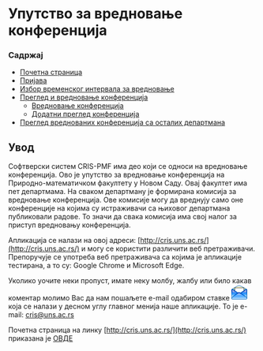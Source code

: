 # Упутство за вредновање конференција

### Садржај

- [Почетна страница](./vrednovanje/konferencije/pocetnaStranica.md)
- [Пријава](./vrednovanje/konferencije/prijava.md)
- [Избор временског интервала за вредновање](./vrednovanje/konferencije/izborIntervala.md)
- [Преглед и вредновање конференција](./vrednovanje/konferencije/pregledIVrednovanjeKonferencija.md)
    - [Вредновање конференција](./vrednovanje/konferencije/vrednovanjeKonferencija.md)
    - [Додатни преглед конференција](./vrednovanje/konferencije/dodatniPregledKonferencija.md)
- [Преглед вреднованих конференција са осталих департмана](./vrednovanje/konferencije/samoPregledanjeKonferencije.md)

## Увод

Софтверски систем CRIS-PMF има део који се односи на вредновање конференција. Ово је упутство за вредновање конференција на Природно-математичком факултету у Новом Саду. Овај факултет има пет департмама. На сваком департману је формирана комисија за
вредновање конференција. Ове комисије могу да вреднују само оне конференције на којима су истраживачи са њиховог департмана публиковали радове. То значи да свака комисија има свој налог за приступ вредновању конференција.

Апликација се налази на овој адреси: [http://cris.uns.ac.rs/](http://cris.uns.ac.rs/) и могу се користити различити веб претраживачи. Препоручује се употреба веб претраживача са којима је апликације
тестирана, а то су: Google Chrome и Microsoft Edge.

Уколико уочите неки пропуст, имате неку молбу, жалбу или било какав коментар молимо Вас да нам пошаљете e-mail одабиром ставке ![image](./images/email.png) која се налази у десном углу главног
менија наше апликације. То је e-mail: cris@uns.ac.rs

Почетна страница на линку [http://cris.uns.ac.rs/](http://cris.uns.ac.rs/) приказана је [ОВДЕ](./vrednovanje/konferencije/pocetnaStranica.md)

